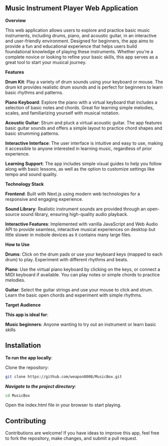 ## **Music Instrument Player Web Application**



**Overview**

This web application allows users to explore and practice basic music instruments, including drums, piano, and acoustic guitar, in an interactive and user-friendly environment. Designed for beginners, the app aims to provide a fun and educational experience that helps users build foundational knowledge of playing these instruments. Whether you're a complete novice or looking to refine your basic skills, this app serves as a great tool to start your musical journey.



**Features**

**Drum Kit**:  Play a variety of drum sounds using your keyboard or mouse. The drum kit provides realistic drum sounds and is perfect for beginners to learn basic rhythms and patterns.

**Piano Keyboard**:  Explore the piano with a virtual keyboard that includes a selection of basic notes and chords. Great for learning simple melodies, scales, and familiarizing yourself with musical notation.

**Acoustic Guitar**:  Strum and pluck a virtual acoustic guitar. The app features basic guitar sounds and offers a simple layout to practice chord shapes and basic strumming patterns.

**Interactive Interface**:  The user interface is intuitive and easy to use, making it accessible to anyone interested in learning music, regardless of prior experience.

**Learning Support**: The app includes simple visual guides to help you follow along with basic lessons, as well as the option to customize settings like tempo and sound quality.



**Technology Stack**

**Frontend**: Built with Next.js using modern web technologies for a responsive and engaging experience.

**Sound Library**: Realistic instrument sounds are provided through an open-source sound library, ensuring high-quality audio playback.

**Interactive Features**: Implemented with vanilla JavaScript and Web Audio API to provide seamless, interactive musical experiences on desktop but little slower in mobole devices as it contains many large files.



**How to Use**

**Drums**: Click on the drum pads or use your keyboard keys (mapped to each drum) to play. Experiment with different rhythms and beats.

**Piano**: Use the virtual piano keyboard by clicking on the keys, or connect a MIDI keyboard if available. You can play notes or simple chords to practice melodies.

**Guitar**: Select the guitar strings and use your mouse to click and strum. Learn the basic open chords and experiment with simple rhythms.



**Target Audience**

**This app is ideal for**:

**Music beginners**: Anyone wanting to try out an instrument or learn basic skills



## **Installation**

**To run the app locally**:

Clone the repository:

```bash
git clone https://github.com/weapon8008/MusicBox.git
```

**_Navigate to the project directory_**:

```bash
cd MusicBox
```

Open the index.html file in your browser to start playing.

## **Contributing**

Contributions are welcome! If you have ideas to improve this app, feel free to fork the repository, make changes, and submit a pull request.
